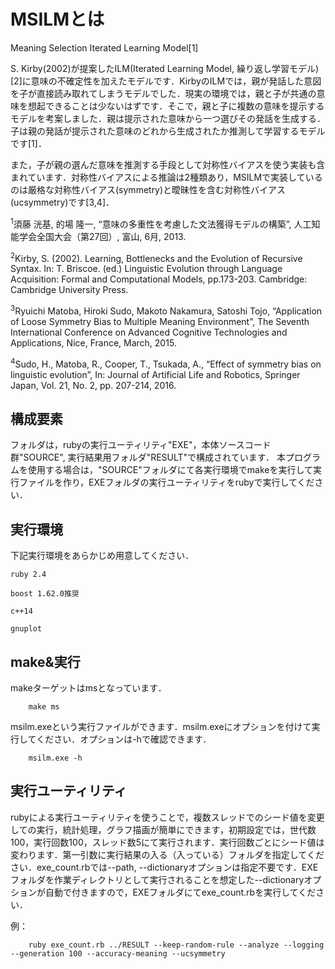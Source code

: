 # MSILMとは
Meaning Selection Iterated Learning Model[1]

S. Kirby(2002)が提案したILM(Iterated Learning Model, 繰り返し学習モデル)[2]に意味の不確定性を加えたモデルです．KirbyのILMでは，親が発話した意図を子が直接読み取れてしまうモデルでした．現実の環境では，親と子が共通の意味を想起できることは少ないはずです．そこで，親と子に複数の意味を提示するモデルを考案しました．親は提示された意味から一つ選びその発話を生成する．子は親の発話が提示された意味のどれから生成されたか推測して学習するモデルです[1]．

また，子が親の選んだ意味を推測する手段として対称性バイアスを使う実装も含まれています．対称性バイアスによる推論は2種類あり，MSILMで実装しているのは厳格な対称性バイアス(symmetry)と曖昧性を含む対称性バイアス(ucsymmetry)です[3,4]．

<sup>1</sup>須藤 洸基, 的場 隆一, “意味の多重性を考慮した文法獲得モデルの構築”, 人工知能学会全国大会（第27回）, 富山, 6月, 2013.

<sup>2</sup>Kirby, S. (2002). Learning, Bottlenecks and the Evolution of Recursive Syntax. In: T. Briscoe. (ed.) Linguistic Evolution through Language Acquisition: Formal and Computational Models, pp.173-203. Cambridge: Cambridge University Press.

<sup>3</sup>Ryuichi Matoba, Hiroki Sudo, Makoto Nakamura, Satoshi Tojo, “Application of Loose Symmetry Bias to Multiple Meaning Environment”, The Seventh International Conference on Advanced Cognitive Technologies and Applications, Nice, France, March, 2015.

<sup>4</sup>Sudo, H., Matoba, R., Cooper, T., Tsukada, A., “Effect of symmetry bias on linguistic evolution”, In: Journal of Artificial Life and Robotics, Springer Japan, Vol. 21, No. 2, pp. 207-214, 2016.


## 構成要素
フォルダは，rubyの実行ユーティリティ"EXE"，本体ソースコード群"SOURCE", 実行結果用フォルダ"RESULT"で構成されています．
本プログラムを使用する場合は，"SOURCE"フォルダにて各実行環境でmakeを実行して実行ファイルを作り，EXEフォルダの実行ユーティリティをrubyで実行してください．


## 実行環境
下記実行環境をあらかじめ用意してください．

    ruby 2.4
  
    boost 1.62.0推奨
  
    c++14
  
    gnuplot


## make&実行
makeターゲットはmsとなっています．

        make ms

msilm.exeという実行ファイルができます．msilm.exeにオプションを付けて実行してください．オプションは-hで確認できます．

        msilm.exe -h
  

## 実行ユーティリティ
rubyによる実行ユーティリティを使うことで，複数スレッドでのシード値を変更しての実行，統計処理，グラフ描画が簡単にできます，初期設定では，世代数100，実行回数100，スレッド数5にて実行されます．実行回数ごとにシード値は変わります．第一引数に実行結果の入る（入っている）フォルダを指定してください．exe_count.rbでは--path, --dictionaryオプションは指定不要です．EXEフォルダを作業ディレクトリとして実行されることを想定した--dictionaryオプションが自動で付きますので，EXEフォルダにてexe_count.rbを実行してください．

例：

        ruby exe_count.rb ../RESULT --keep-random-rule --analyze --logging --generation 100 --accuracy-meaning --ucsymmetry
